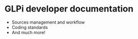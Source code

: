 GLPi developer documentation
============================

- Sources management and workflow
- Coding standards
- And much more!
